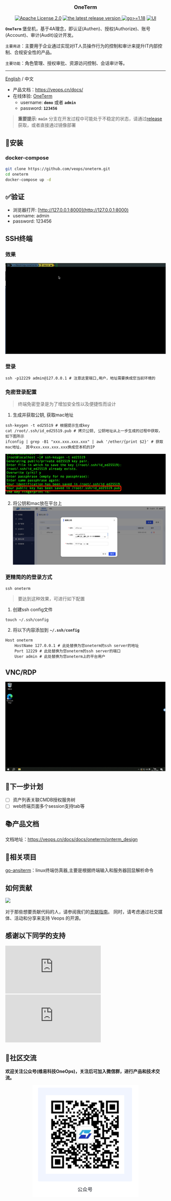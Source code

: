 <h3 align="center">OneTerm</h3>
<p align="center">
  <a href="https://github.com/veops/oneterm/blob/main/LICENSE"><img src="https://img.shields.io/github/license/veops/oneterm" alt="Apache License 2.0"></a>
  <a href="https://github.com/veops/oneterm/releases">
    <img alt="the latest release version" src="https://img.shields.io/github/v/release/veops/oneterm?color=75C1C4&include_prereleases&label=Release&logo=github&logoColor=white">
  </a>
  <a href=""><img src="https://img.shields.io/badge/Go-%3E%3D%201.18-%23007d9c" alt="go>=1.18"></a>
  <a href="https:https://github.com/sendya/ant-design-pro-vue"><img src="https://img.shields.io/badge/UI-Ant%20Design%20Pro%20Vue-brightgreen" alt="UI"></a>
</p>

**`OneTerm`** 堡垒机，基于4A理念，即认证(Authen)、授权(Authorize)、账号(Account)、审计(Audit)设计开发。

`主要用途`：主要用于企业通过实现对IT人员操作行为的控制和审计来提升IT内部控制、合规安全性的产品。

`主要功能`：角色管理、授权审批、资源访问控制、会话审计等。

---
[English](README.md) / 中文
- 产品文档：https://veops.cn/docs/
- 在线体验: <a href="https://term.veops.cn/oneterm/workstation" target="_blank">OneTerm</a>
    - username: **`demo`**   或者   **`admin`**
    - password: **`123456`**
> **重要提示**:  **`main`** 分支在开发过程中可能处于不稳定的状态，请通过[release](https://github.com/veops/oneterm/releases)获取，或者直接通过镜像部署




## 🚀安装

### docker-compose

```bash
git clone https://github.com/veops/oneterm.git
cd oneterm
docker-compose up -d
```

## ✅验证
- 浏览器打开: [http://127.0.0.1:8000](http://127.0.0.1:8000)
- username: admin
- password: 123456

## SSH终端
### 效果
![Example GIF](./docs/images/ssh-client.gif)
### 登录
```shell
ssh -p12229 admin@127.0.0.1 # 注意这里端口,用户，地址需要换成您当前环境的
```
### 免密登录配置
> 终端免密登录是为了增加安全性以及便捷性而设计
1. 生成并获取公钥, 获取mac地址
```shell
ssh-keygen -t ed25519 # 根据提示生成key
cat /root/.ssh/id_ed25519.pub # 拷贝公钥, 公钥地址从上一步生成的过程中获取，如下图所示
ifconfig | grep -B1 "xxx.xxx.xxx.xxx" | awk '/ether/{print $2}' # 获取mac地址， 其中xxx.xxx.xxx.xxx换成您本机的IP
```

![img.png](docs/images/img.png)

2. 将公钥和mac放在平台上
![img_1.png](docs/images/img_1.png)

### 更精简的的登录方式
```shell
ssh oneterm
```
> 要达到这种效果，可进行如下配置
1. 创建ssh config文件
```shell
touch ~/.ssh/config
```
2. 将以下内容添加到 **`~/.ssh/config`**
```shell
Host oneterm
    HostName 127.0.0.1 # 此处替换为您oneterm的ssh server的地址
    Port 12229 # 此处替换为您oneterm的ssh server的端口
    User admin # 此处替换为您oneterm上的平台用户
```

## VNC/RDP
![rdp.png](docs/images/rdp.png)

## 🎯下一步计划
- [ ] 资产列表关联CMDB授权服务树
- [ ] web终端页面多个session支持tab等

## 📚产品文档

文档地址：https://veops.cn/docs/docs/oneterm/onterm_design


## 🔗相关项目

[go-ansiterm](https://github.com/veops/go-ansiterm)：linux终端仿真器,主要是根据终端输入和服务器回显解析命令

## 如何贡献

<a href="https://github.com/veops/oneterm/graphs/contributors">
  <img src="https://contrib.rocks/image?repo=veops/oneterm" />
</a>

对于那些想要贡献代码的人，请参阅我们的[贡献指南](CONTRIBUTING.md)。
同时，请考虑通过社交媒体、活动和分享来支持 Veops 的开源。


## 感谢以下同学的支持
[![Stargazers repo roster for @veops/oneterm](https://bytecrank.com/nastyox/reporoster/php/stargazersSVG.php?user=veops&repo=oneterm)](https://github.com/veops/oneterm/stargazers)
[![Forkers repo roster for @veops/oneterm](https://bytecrank.com/nastyox/reporoster/php/forkersSVG.php?user=veops&repo=oneterm)](https://github.com/veops/oneterm/network/members)

## 🤝社区交流

**欢迎关注公众号(维易科技OneOps)，关注后可加入微信群，进行产品和技术交流。**

<p align="center">
  <img src="docs/images/wechat.png" alt="公众号: 维易科技OneOps" />
</p>